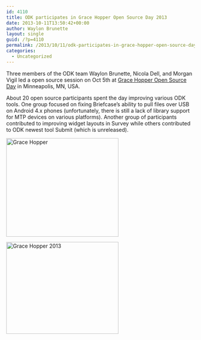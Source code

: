```yaml
---
id: 4110
title: ODK participates in Grace Hopper Open Source Day 2013
date: 2013-10-11T13:50:42+00:00
author: Waylon Brunette
layout: single
guid: /?p=4110
permalink: /2013/10/11/odk-participates-in-grace-hopper-open-source-day-2013/
categories:
  - Uncategorized
---
```

Three members of the ODK team Waylon Brunette, Nicola Dell, and Morgan Vigil led a open source session on Oct 5th at [Grace Hopper Open Source Day](http://gracehopper.org/2013/conference/grace-hopper-open-source-day/ "Grace Hopper Open Source Day") in Minneapolis, MN, USA. 

About 20 open source participants spent the day improving various ODK tools. One group focused on fixing Briefcase&#8217;s ability to pull files over USB on Android 4.x phones (unfortunately, there is still a lack of library support for MTP devices on various platforms). Another group of participants contributed to improving widget layouts in Survey while others contributed to ODK newest tool Submit (which is unreleased). 

[<img src="/assets/wp-content/uploads/2013/10/GHCPeople.jpg" alt="Grace Hopper" width="300" height="263" class="alignnone size-medium wp-image-4111" />](/assets/wp-content/uploads/2013/10/GHCPeople.jpg)

[<img src="/assets/wp-content/uploads/2013/10/GHCSign.jpg" alt="Grace Hopper 2013" width="300" height="245" class="alignnone size-medium wp-image-4112" />](/assets/wp-content/uploads/2013/10/GHCSign.jpg)